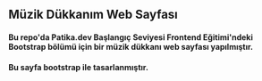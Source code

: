 ## Müzik Dükkanım Web Sayfası

#### Bu repo'da Patika.dev Başlangıç Seviyesi Frontend Eğitimi'ndeki Bootstrap bölümü için bir müzik dükkanı web sayfası yapılmıştır. 

#### Bu sayfa bootstrap ile tasarlanmıştır.